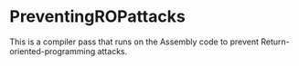 # PreventingROPattacks
This is a compiler pass that runs on the Assembly code to prevent Return-oriented-programming attacks.
